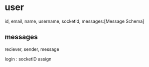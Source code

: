 # user

id, email, name, username, socketId, messages:[Message Schema]

## messages

reciever, sender, message


login : socketID assign
